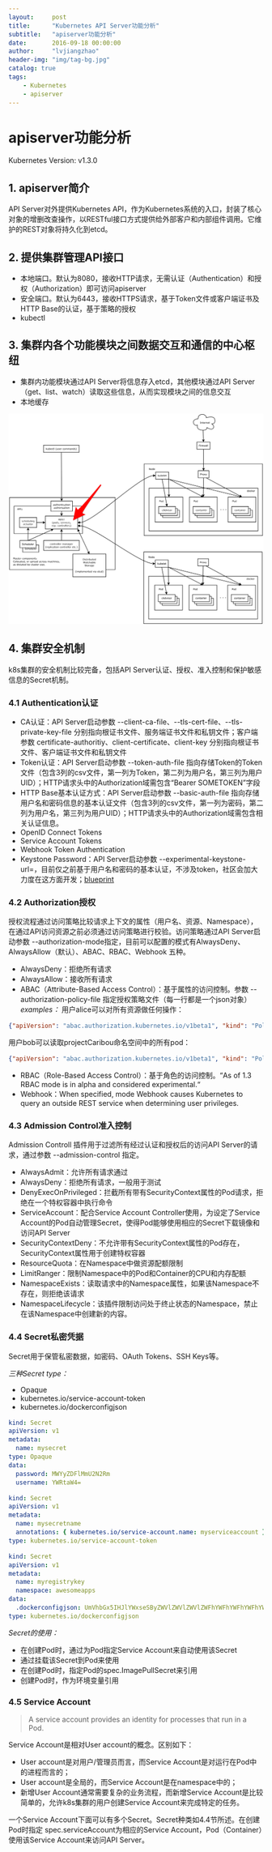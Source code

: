 ```yaml
---
layout:     post
title:      "Kubernetes API Server功能分析"
subtitle:   "apiserver功能分析"
date:       2016-09-18 00:00:00
author:     "lvjiangzhao"
header-img: "img/tag-bg.jpg"
catalog: true
tags:
    - Kubernetes
    - apiserver
---
```


# apiserver功能分析
Kubernetes Version: v1.3.0

## 1. apiserver简介
API Server对外提供Kubernetes API，作为Kubernetes系统的入口，封装了核心对象的增删改查操作，以RESTful接口方式提供给外部客户和内部组件调用。它维护的REST对象将持久化到etcd。

## 2. 提供集群管理API接口
- 本地端口。默认为8080，接收HTTP请求，无需认证（Authentication）和授权（Authorization）即可访问apiserver
- 安全端口。默认为6443，接收HTTPS请求，基于Token文件或客户端证书及HTTP Base的认证，基于策略的授权
- kubectl

## 3. 集群内各个功能模块之间数据交互和通信的中心枢纽
- 集群内功能模块通过API Server将信息存入etcd，其他模块通过API Server（get、list、watch）读取这些信息，从而实现模块之间的信息交互
- 本地缓存

![](img/2016-09-18-kube-apiserver/architecture.png)

## 4. 集群安全机制
k8s集群的安全机制比较完备，包括API Server认证、授权、准入控制和保护敏感信息的Secret机制。
### 4.1 Authentication认证
- CA认证：API Server启动参数 --client-ca-file、--tls-cert-file、--tls-private-key-file 分别指向根证书文件、服务端证书文件和私钥文件；客户端参数 certificate-authoritiy、client-certificate、client-key 分别指向根证书文件、客户端证书文件和私钥文件
- Token认证：API Server启动参数 --token-auth-file 指向存储Token的Token文件（包含3列的csv文件，第一列为Token，第二列为用户名，第三列为用户UID）；HTTP请求头中的Authorization域需包含“Bearer SOMETOKEN”字段
- HTTP Base基本认证方式：API Server启动参数 --basic-auth-file 指向存储用户名和密码信息的基本认证文件（包含3列的csv文件，第一列为密码，第二列为用户名，第三列为用户UID）；HTTP请求头中的Authorization域需包含相关认证信息。
- OpenID Connect Tokens
- Service Account Tokens
- Webhook Token Authentication
- Keystone Password：API Server启动参数 --experimental-keystone-url=<AuthURL>，目前仅之前基于用户名和密码的基本认证，不涉及token，社区会加大力度在这方面开发；[blueprint](https://github.com/kubernetes/kubernetes/issues/11626)

### 4.2 Authorization授权
授权流程通过访问策略比较请求上下文的属性（用户名、资源、Namespace），在通过API访问资源之前必须通过访问策略进行校验。访问策略通过API Server启动参数 --authorization-mode指定，目前可以配置的模式有AlwaysDeny、AlwaysAllow（默认）、ABAC、RBAC、Webhook 五种。
- AlwaysDeny：拒绝所有请求
- AlwaysAllow：接收所有请求
- ABAC（Attribute-Based Access Control）：基于属性的访问控制。参数 --authorization-policy-file 指定授权策略文件（每一行都是一个json对象）
  *examples：*
  用户alice可以对所有资源做任何操作：

```json
{"apiVersion": "abac.authorization.kubernetes.io/v1beta1", "kind": "Policy", "spec": {"user": "alice", "namespace": "*", "resource": "*", "apiGroup": "*"}}
```

  用户bob可以读取projectCaribou命名空间中的所有pod：

```json
{"apiVersion": "abac.authorization.kubernetes.io/v1beta1", "kind": "Policy", "spec": {"user": "bob", "namespace": "projectCaribou", "resource": "pods", "readonly": true}}
```

- RBAC（Role-Based Access Control）：基于角色的访问控制。“As of 1.3 RBAC mode is in alpha and considered experimental.“
- Webhook：When specified, mode Webhook causes Kubernetes to query an outside REST service when determining user privileges.

### 4.3 Admission Control准入控制
Admission Controll 插件用于过滤所有经过认证和授权后的访问API Server的请求，通过参数 --admission-control 指定。
- AlwaysAdmit：允许所有请求通过
- AlwaysDeny：拒绝所有请求，一般用于测试
- DenyExecOnPrivileged：拦截所有带有SecurityContext属性的Pod请求，拒绝在一个特权容器中执行命令
- ServiceAccount：配合Service Account Controller使用，为设定了Service Account的Pod自动管理Secret，使得Pod能够使用相应的Secret下载镜像和访问API Server
- SecurityContextDeny：不允许带有SecurityContext属性的Pod存在，SecurityContext属性用于创建特权容器
- ResourceQuota：在Namespace中做资源配额限制
- LimitRanger：限制Namespace中的Pod和Container的CPU和内存配额
- NamespaceExists：读取请求中的Namespace属性，如果该Namespace不存在，则拒绝该请求
- NamespaceLifecycle：该插件限制访问处于终止状态的Namespace，禁止在该Namespace中创建新的内容。

### 4.4 Secret私密凭据
Secret用于保管私密数据，如密码、OAuth Tokens、SSH Keys等。

*三种Secret type：*
- Opaque
- kubernetes.io/service-account-token
- kubernetes.io/dockerconfigjson

```yaml
kind: Secret
apiVersion: v1
metadata:
  name: mysecret
type: Opaque
data:
  password: MWYyZDFlMmU2N2Rm
  username: YWRtaW4=
```

```yaml
kind: Secret
apiVersion: v1
metadata:
  name: mysecretname
  annotations: { kubernetes.io/service-account.name: myserviceaccount }
type: kubernetes.io/service-account-token
```

```yaml
kind: Secret
apiVersion: v1
metadata:
  name: myregistrykey
  namespace: awesomeapps
data:
  .dockerconfigjson: UmVhbGx5IHJlYWxseSByZWVlZWVlZWVlZWFhYWFhYWFhYWFhYWFhYWFhYWFhYWFhYWFhYWxsbGxsbGxsbGxsbGxsbGxsbGxsbGxsbGxsbGxsbGx5eXl5eXl5eXl5eXl5eXl5eXl5eSBsbGxsbGxsbGxsbGxsbG9vb29vb29vb29vb29vb29vb29vb29vb29vb25ubm5ubm5ubm5ubm5ubm5ubm5ubm5ubmdnZ2dnZ2dnZ2dnZ2dnZ2dnZ2cgYXV0aCBrZXlzCg==
type: kubernetes.io/dockerconfigjson
```

*Secret的使用：*
- 在创建Pod时，通过为Pod指定Service Account来自动使用该Secret
- 通过挂载该Secret到Pod来使用
- 在创建Pod时，指定Pod的spec.ImagePullSecret来引用
- 创建Pod时，作为环境变量引用

### 4.5 Service Account
> A service account provides an identity for processes that run in a Pod.

Service Account是相对User account的概念。区别如下：
- User account是对用户/管理员而言，而Service Account是对运行在Pod中的进程而言的；
- User account是全局的，而Service Account是在namespace中的；
- 新增User Account通常需要复杂的业务流程，而新增Service Account是比较简单的，允许k8s集群的用户创建Service Account来完成特定的任务。

一个Service Account下面可以有多个Secret。Secret种类如4.4节所述。在创建Pod时指定 spec.serviceAccount为相应的Service Account，Pod（Container）使用该Service Account来访问API Server。

